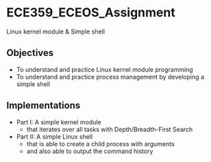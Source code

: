 # ECE359_ECEOS_Assignment

Linux kernel module &amp; Simple shell

## Objectives 

* To understand and practice Linux kernel module programming 
* To understand and practice process management by developing a simple shell

## Implementations

* Part I: A simple kernel module 
  + that iterates over all tasks with Depth/Breadth-First Search
* Part II: A simple Linux shell 
  + that is able to create a child process with arguments
  + and also able to output the command history
